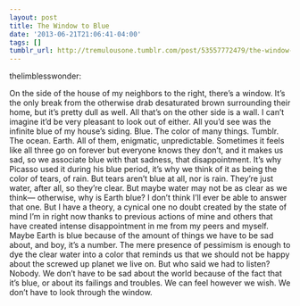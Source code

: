 ```yaml
---
layout: post
title: The Window to Blue
date: '2013-06-21T21:06:41-04:00'
tags: []
tumblr_url: http://tremulousone.tumblr.com/post/53557772479/the-window-to-blue
---
```

thelimblesswonder:

On the side of the house of my neighbors to the right, there’s a window. It’s the only break from the otherwise drab desaturated brown surrounding their home, but it’s pretty dull as well. All that’s on the other side is a wall. I can’t imagine it’d be very pleasant to look out of either. All you’d see was the infinite blue of my house’s siding.
Blue. The color of many things. Tumblr. The ocean. Earth. All of them, enigmatic, unpredictable. Sometimes it feels like all three go on forever but everyone knows they don’t, and it makes us sad, so we associate blue with that sadness, that disappointment. It’s why Picasso used it during his blue period, it’s why we think of it as being the color of tears, of rain.
But tears aren’t blue at all, nor is rain. They’re just water, after all, so they’re clear. But maybe water may not be as clear as we think— otherwise, why is Earth blue? I don’t think I’ll ever be able to answer that one.
But I have a theory, a cynical one no doubt created by the state of mind I’m in right now thanks to previous actions of mine and others that have created intense disappointment in me from my peers and myself. Maybe Earth is blue because of the amount of things we have to be sad about, and boy, it’s a number. The mere presence of pessimism is enough to dye the clear water into a color that reminds us that we should not be happy about the screwed up planet we live on.
But who said we had to listen? Nobody. We don’t have to be sad about the world because of the fact that it’s blue, or about its failings and troubles. We can feel however we wish.
We don’t have to look through the window.
